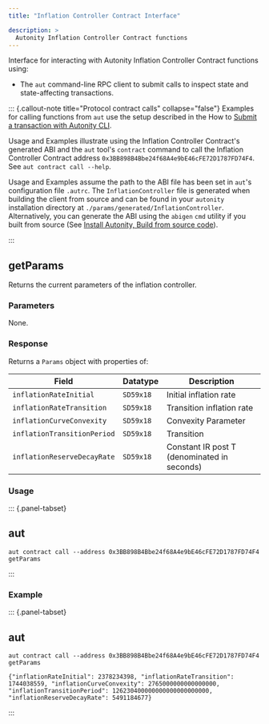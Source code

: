 ```yaml
---
title: "Inflation Controller Contract Interface"

description: >
  Autonity Inflation Controller Contract functions
---
```


Interface for interacting with Autonity Inflation Controller Contract functions using:

- The `aut` command-line RPC client to submit calls to inspect state and state-affecting transactions.

::: {.callout-note title="Protocol contract calls" collapse="false"}
Examples for calling functions from `aut` use the setup described in the How to [Submit a transaction with Autonity CLI](/account-holders/submit-trans-aut/).

Usage and Examples illustrate using the Inflation Controller Contract's generated ABI and the `aut` tool's `contract` command to call the Inflation Controller Contract address `0x3BB898B4Bbe24f68A4e9bE46cFE72D1787FD74F4`. See `aut contract call --help`.

Usage and Examples assume the path to the ABI file has been set in `aut`'s configuration file `.autrc`. The `InflationController` file is generated when building the client from source and can be found in your `autonity` installation directory at `./params/generated/InflationController`. Alternatively, you can generate the ABI using the `abigen` `cmd` utility if you built from source (See [Install Autonity, Build from source code](/node-operators/install-aut/#install-source)).

:::

##  getParams

Returns the current parameters of the inflation controller.

### Parameters
   
None.

### Response

Returns a `Params` object with properties of:

| Field | Datatype | Description |
| --| --| --|
| `inflationRateInitial` | `SD59x18` | Initial inflation rate |
| `inflationRateTransition` | `SD59x18` | Transition inflation rate |
| `inflationCurveConvexity` | `SD59x18` | Convexity Parameter |
| `inflationTransitionPeriod` | `SD59x18` | Transition | `inflationReserveDecayRate` (denominated in seconds) |
| `inflationReserveDecayRate` | `SD59x18` | Constant IR post T (denominated in seconds) |

### Usage

::: {.panel-tabset}
## aut
``` {.aut}
aut contract call --address 0x3BB898B4Bbe24f68A4e9bE46cFE72D1787FD74F4 getParams
```
:::

### Example

::: {.panel-tabset}
## aut
``` {.aut}
aut contract call --address 0x3BB898B4Bbe24f68A4e9bE46cFE72D1787FD74F4 getParams
```
```console
{"inflationRateInitial": 2378234398, "inflationRateTransition": 1744038559, "inflationCurveConvexity": 2765000000000000000, "inflationTransitionPeriod": 126230400000000000000000000, "inflationReserveDecayRate": 5491184677}
```
:::

